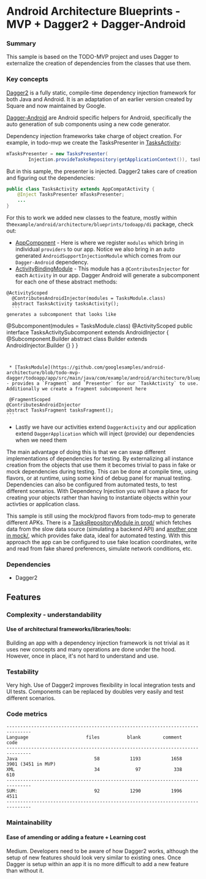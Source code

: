 # Android Architecture Blueprints - MVP + Dagger2 + Dagger-Android
### Summary
This sample is based on the TODO-MVP project and uses Dagger to externalize  the creation of dependencies from the classes that use them.

### Key concepts

[Dagger2](http://google.github.io/dagger/) is a fully static, compile-time dependency injection framework for both Java and Android. It is an adaptation of an earlier version created by Square and now maintained by Google.

[Dagger-Android](https://google.github.io/dagger//android.html) are Android specific helpers for Android, specifically the auto generation of sub components using a new code generator. 

Dependency injection frameworks take charge of object creation. For example, in todo-mvp we create the TasksPresenter in [TasksActivity](https://github.com/googlesamples/android-architecture/blob/todo-mvp/todoapp/app/src/main/java/com/example/android/architecture/blueprints/todoapp/tasks/TasksActivity.java#L75):

```java
mTasksPresenter = new TasksPresenter(
        Injection.provideTasksRepository(getApplicationContext()), tasksFragment);
```

But in this sample, the presenter is injected. Dagger2 takes care of creation and figuring out the dependencies:

```java
public class TasksActivity extends AppCompatActivity {
    @Inject TasksPresenter mTasksPresenter;
    ...
}
```

For this to work we added new classes to the feature, mostly within the`example/android/architecture/blueprints/todoapp/di` package, check out:
 * [AppComponent](https://github.com/googlesamples/android-architecture/blob/todo-mvp-dagger/todoapp/app/src/main/java/com/example/android/architecture/blueprints/todoapp/di/AppComponent.java) - Here is where we register `modules` which bring in individual `providers` to our app. Notice we also bring in an auto generated `AndroidSupportInjectionModule` which comes from our `Dagger-Android` dependency.
  * [ActivityBindingModule](https://github.com/googlesamples/android-architecture/blob/todo-mvp-dagger/todoapp/app/src/main/java/com/example/android/architecture/blueprints/todoapp/di/ActivityBindingModule.java) - This module  has a `@ContributesInjector` for each `Activity` in our app.  Dagger Android will generate a subcomponent for each one of these abstract methods:
  ```   
  @ActivityScoped
    @ContributesAndroidInjector(modules = TasksModule.class)
    abstract TasksActivity tasksActivity();
    ```
 generates a subcomponent that looks like 
 ```
 @Subcomponent(modules = TasksModule.class)
  @ActivityScoped
  public interface TasksActivitySubcomponent extends AndroidInjector<TasksActivity> {
    @Subcomponent.Builder
    abstract class Builder extends AndroidInjector.Builder<TasksActivity> {}
  }
}
```


 * [TasksModule](https://github.com/googlesamples/android-architecture/blob/todo-mvp-dagger/todoapp/app/src/main/java/com/example/android/architecture/blueprints/todoapp/tasks/TasksModule.java) - provides a `Fragment` and `Presenter` for our `TaskActivity` to use.  Additionally we create a fragment subcomponent here
 ```
     @FragmentScoped
    @ContributesAndroidInjector
    abstract TasksFragment tasksFragment();
    ```

* Lastly we have our activities extend `DaggerActivity` and our application extend `DaggerApplication` which will inject (provide) our dependencies when we need them

 The main advantage of doing this is that we can swap different implementations of dependencies for testing. By externalizing all instance creation from the objects that use them it becomes trivial to pass in fake or mock dependencies during testing.  This can be done at compile time, using flavors, or at runtime, using some kind of debug panel for manual testing. Dependencies can also be configured from automated tests, to test different scenarios.  With Dependency Injection you will have a place for creating your objects rather than having to instantiate objects within your activties or application class.  

This sample is still using the mock/prod flavors from todo-mvp to generate different APKs. There is a [TasksRepositoryModule in prod/](https://github.com/googlesamples/android-architecture/blob/todo-mvp-dagger/todoapp/app/src/prod/java/com/example/android/architecture/blueprints/todoapp/data/source/TasksRepositoryModule.java) which fetches data from the slow data source (simulating a backend API) and [another one in mock/](https://github.com/googlesamples/android-architecture/blob/todo-mvp-dagger/todoapp/app/src/mock/java/com/example/android/architecture/blueprints/todoapp/data/source/TasksRepositoryModule.java), which provides fake data, ideal for automated testing. With this approach the app can be configured to use fake location coordinates, write and read from fake shared preferences, simulate network conditions, etc.

### Dependencies
 
 * Dagger2

## Features

### Complexity - understandability

#### Use of architectural frameworks/libraries/tools:

Building an app with a dependency injection framework is not trivial as it uses new concepts and many operations are done under the hood. However, once in place, it's not hard to understand and use.

### Testability

Very high. Use of Dagger2 improves flexibility in local integration tests and UI tests. Components can be replaced by doubles very easily and test different scenarios.

### Code metrics
```
-------------------------------------------------------------------------------
Language                     files          blank        comment           code
-------------------------------------------------------------------------------
Java                            58           1193           1658           3901 (3451 in MVP)
XML                             34             97            338            610
-------------------------------------------------------------------------------
SUM:                            92           1290           1996           4511
-------------------------------------------------------------------------------

```
### Maintainability

#### Ease of amending or adding a feature + Learning cost

Medium. Developers need to be aware of how Dagger2 works, although the setup of new features should look very similar to existing ones.  Once Dagger is setup within an app it is no more difficult to add a new feature than without it.
